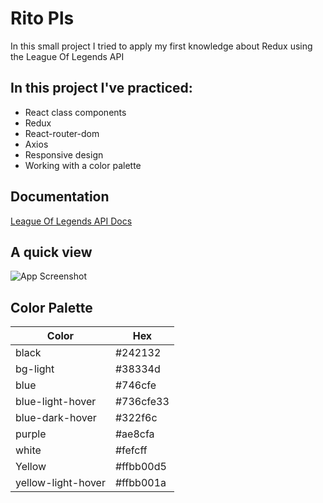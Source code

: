 
# Rito Pls

In this small project I tried to apply my first knowledge about Redux using the League Of Legends API


## In this project I've practiced:

- React class components
- Redux
- React-router-dom
- Axios
- Responsive design
- Working with a color palette


## Documentation

[League Of Legends API Docs](https://developer.riotgames.com/docs/lol)


## A quick view

![App Screenshot](https://res.cloudinary.com/dax0wf30d/image/upload/v1662665017/shit/Sin_t%C3%ADtulo_xrdbtg.png)

## Color Palette


| Color             | Hex                                                                |
| ----------------- | ------------------------------------------------------------------ |
| black | #242132 |
| bg-light | #38334d |
| blue | #746cfe |
| blue-light-hover | #736cfe33 |
| blue-dark-hover | #322f6c |
| purple | #ae8cfa |
| white | #fefcff |
| Yellow | #ffbb00d5 |
| yellow-light-hover | #ffbb001a |

